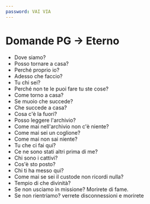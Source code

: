```yaml
---
password: VAI VIA
---
```


# Domande PG → Eterno

- Dove siamo?
- Posso tornare a casa?
- Perché proprio io?
- Adesso che faccio?
- Tu chi sei?
- Perché non te le puoi fare tu ste cose?
- Come torno a casa?
- Se muoio che succede?
- Che succede a casa?
- Cosa c'è la fuori?
- Posso leggere l'archivio?
- Come mai nell'archivio non c'è niente?
- Come mai sei un coglione?
- Come mai non sai niente?
- Tu che ci fai qui?
- Ce ne sono stati altri prima di me?
- Chi sono i cattivi?
- Cos'è sto posto?
- Chi ti ha messo qui?
- Come mai se sei il custode non ricordi nulla?
- Tempio di che divinità?
- Se non usciamo in missione? Morirete di fame.
- Se non rientriamo? verrete disconnessioni e morirete
